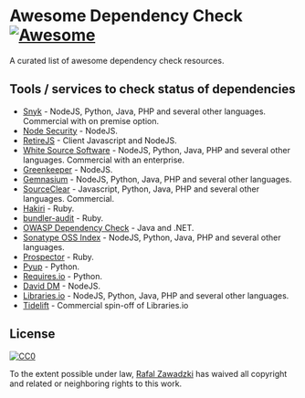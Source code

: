 # Awesome Dependency Check [![Awesome](https://cdn.rawgit.com/sindresorhus/awesome/d7305f38d29fed78fa85652e3a63e154dd8e8829/media/badge.svg)](https://github.com/sindresorhus/awesome)

A curated list of awesome dependency check resources.

## Tools / services to check status of dependencies

* [Snyk](https://snyk.io/) - NodeJS, Python, Java, PHP and several other languages. Commercial with on premise option.
* [Node Security](https://nodesecurity.io/) - NodeJS.
* [RetireJS](https://github.com/RetireJS/retire.js) - Client Javascript and NodeJS.
* [White Source Software](https://www.whitesourcesoftware.com/) - NodeJS, Python, Java, PHP and several other languages. Commercial with an enterprise.
* [Greenkeeper](https://greenkeeper.io/) - NodeJS.
* [Gemnasium](https://gemnasium.com/) -  NodeJS, Python, Java, PHP and several other languages.
* [SourceClear](https://www.sourceclear.com/) -  Javascript, Python, Java, PHP and several other languages. Commercial.
* [Hakiri](https://hakiri.io/) - Ruby.
* [bundler-audit](https://github.com/rubysec/bundler-audit) - Ruby.
* [OWASP Dependency Check](https://www.owasp.org/index.php/OWASP_Dependency_Check) - Java and .NET.
* [Sonatype OSS Index](https://ossindex.net/) - NodeJS, Python, Java, PHP and several other languages.
* [Prospector](http://www.gemprospector.com/) - Ruby.
* [Pyup](https://pyup.io/) - Python.
* [Requires.io](https://requires.io/) - Python.
* [David DM](https://david-dm.org/) - NodeJS.
* [Libraries.io](https://libraries.io/) - NodeJS, Python, Java, PHP and several other languages.
* [Tidelift](https://tidelift.com/) - Commercial spin-off of Libraries.io

## License

[![CC0](http://mirrors.creativecommons.org/presskit/buttons/88x31/svg/cc-zero.svg)](https://creativecommons.org/publicdomain/zero/1.0/)

To the extent possible under law, [Rafal Zawadzki](https://bluszcz.net) has waived all copyright and related or neighboring rights to this work.
